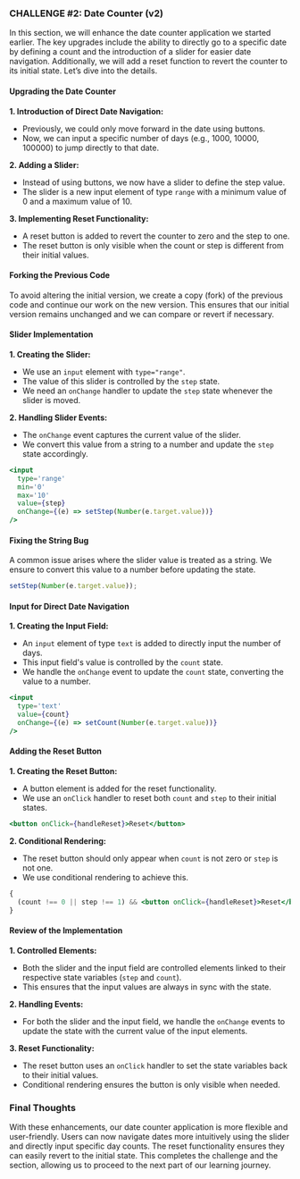 ### CHALLENGE #2: Date Counter (v2)

In this section, we will enhance the date counter application we started earlier. The key upgrades include the ability to directly go to a specific date by defining a count and the introduction of a slider for easier date navigation. Additionally, we will add a reset function to revert the counter to its initial state. Let’s dive into the details.

#### Upgrading the Date Counter

**1. Introduction of Direct Date Navigation:**

- Previously, we could only move forward in the date using buttons.
- Now, we can input a specific number of days (e.g., 1000, 10000, 100000) to jump directly to that date.

**2. Adding a Slider:**

- Instead of using buttons, we now have a slider to define the step value.
- The slider is a new input element of type `range` with a minimum value of 0 and a maximum value of 10.

**3. Implementing Reset Functionality:**

- A reset button is added to revert the counter to zero and the step to one.
- The reset button is only visible when the count or step is different from their initial values.

#### Forking the Previous Code

To avoid altering the initial version, we create a copy (fork) of the previous code and continue our work on the new version. This ensures that our initial version remains unchanged and we can compare or revert if necessary.

#### Slider Implementation

**1. Creating the Slider:**

- We use an `input` element with `type="range"`.
- The value of this slider is controlled by the `step` state.
- We need an `onChange` handler to update the `step` state whenever the slider is moved.

**2. Handling Slider Events:**

- The `onChange` event captures the current value of the slider.
- We convert this value from a string to a number and update the `step` state accordingly.

```jsx
<input
  type='range'
  min='0'
  max='10'
  value={step}
  onChange={(e) => setStep(Number(e.target.value))}
/>
```

#### Fixing the String Bug

A common issue arises where the slider value is treated as a string. We ensure to convert this value to a number before updating the state.

```jsx
setStep(Number(e.target.value));
```

#### Input for Direct Date Navigation

**1. Creating the Input Field:**

- An `input` element of type `text` is added to directly input the number of days.
- This input field's value is controlled by the `count` state.
- We handle the `onChange` event to update the `count` state, converting the value to a number.

```jsx
<input
  type='text'
  value={count}
  onChange={(e) => setCount(Number(e.target.value))}
/>
```

#### Adding the Reset Button

**1. Creating the Reset Button:**

- A button element is added for the reset functionality.
- We use an `onClick` handler to reset both `count` and `step` to their initial states.

```jsx
<button onClick={handleReset}>Reset</button>
```

**2. Conditional Rendering:**

- The reset button should only appear when `count` is not zero or `step` is not one.
- We use conditional rendering to achieve this.

```jsx
{
  (count !== 0 || step !== 1) && <button onClick={handleReset}>Reset</button>;
}
```

#### Review of the Implementation

**1. Controlled Elements:**

- Both the slider and the input field are controlled elements linked to their respective state variables (`step` and `count`).
- This ensures that the input values are always in sync with the state.

**2. Handling Events:**

- For both the slider and the input field, we handle the `onChange` events to update the state with the current value of the input elements.

**3. Reset Functionality:**

- The reset button uses an `onClick` handler to set the state variables back to their initial values.
- Conditional rendering ensures the button is only visible when needed.

### Final Thoughts

With these enhancements, our date counter application is more flexible and user-friendly. Users can now navigate dates more intuitively using the slider and directly input specific day counts. The reset functionality ensures they can easily revert to the initial state. This completes the challenge and the section, allowing us to proceed to the next part of our learning journey.
